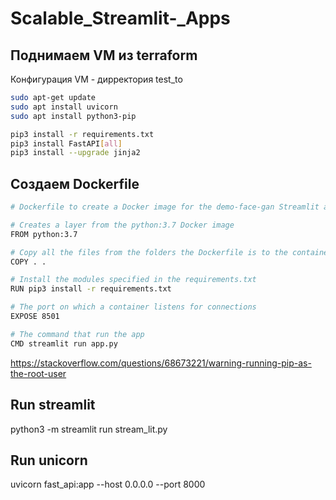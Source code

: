 # Scalable_Streamlit-_Apps

## Поднимаем VM из terraform
Конфигурация VM - дирректория test_to

```BASH
sudo apt-get update
sudo apt install uvicorn
sudo apt install python3-pip

pip3 install -r requirements.txt
pip3 install FastAPI[all]
pip3 install --upgrade jinja2


```

## Создаем Dockerfile

```BASH
# Dockerfile to create a Docker image for the demo-face-gan Streamlit app

# Creates a layer from the python:3.7 Docker image
FROM python:3.7

# Copy all the files from the folders the Dockerfile is to the container root folder
COPY . .

# Install the modules specified in the requirements.txt
RUN pip3 install -r requirements.txt

# The port on which a container listens for connections
EXPOSE 8501

# The command that run the app
CMD streamlit run app.py
```

https://stackoverflow.com/questions/68673221/warning-running-pip-as-the-root-user


## Run streamlit
python3 -m streamlit run stream_lit.py

## Run unicorn
uvicorn fast_api:app --host 0.0.0.0 --port 8000



